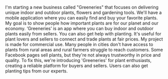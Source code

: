 I'm starting a new business called "Greeneries" that focuses on delivering unique indoor and outdoor plants, flowers and gardening tools. We'll have a mobile application where you can easily find and buy your favorite plants. My goal is to show people how important plants are for our planet and our economy. 
‘Greeneries’ is an app where you can buy indoor and outdoor plants easily from sellers. You can also get help with planting. It's useful for plant lovers and sellers to connect and trade plants at fair prices. My project is made for commercial use. Many people in cities don't have access to plants from rural areas and rural farmers struggle to reach customers. Some Facebook pages sell plants, but they're not always trustworthy in price and quality. To fix this, we're introducing 'Greeneries' for plant enthusiasts, creating a reliable platform for buyers and sellers. Users can also get planting tips from our experts.
